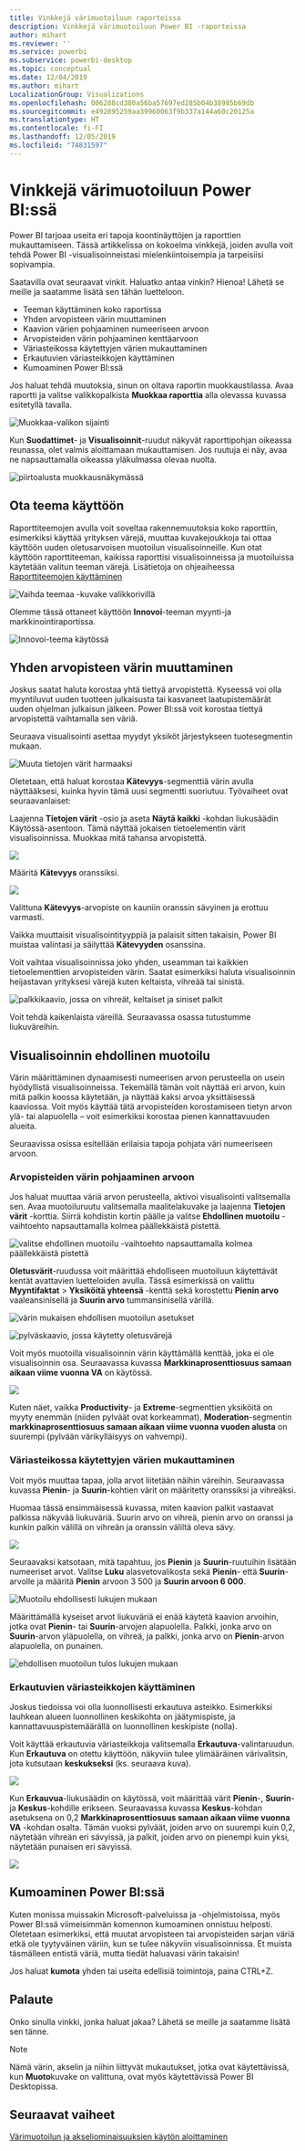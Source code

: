 ```yaml
---
title: Vinkkejä värimuotoiluun raporteissa
description: Vinkkejä värimuotoiluun Power BI -raporteissa
author: mihart
ms.reviewer: ''
ms.service: powerbi
ms.subservice: powerbi-desktop
ms.topic: conceptual
ms.date: 12/04/2019
ms.author: mihart
LocalizationGroup: Visualizations
ms.openlocfilehash: 006288cd380a56ba57697ed285b04b38985b69db
ms.sourcegitcommit: e492895259aa39960063f9b337a144a60c20125a
ms.translationtype: HT
ms.contentlocale: fi-FI
ms.lasthandoff: 12/05/2019
ms.locfileid: "74831597"
---
```

# <a name="tips-and-tricks-for-color-formatting-in-power-bi"></a>Vinkkejä värimuotoiluun Power BI:ssä
Power BI tarjoaa useita eri tapoja koontinäyttöjen ja raporttien mukauttamiseen. Tässä artikkelissa on kokoelma vinkkejä, joiden avulla voit tehdä Power BI -visualisoinneistasi mielenkiintoisempia ja tarpeisiisi sopivampia.

Saatavilla ovat seuraavat vinkit. Haluatko antaa vinkin? Hienoa! Lähetä se meille ja saatamme lisätä sen tähän luetteloon.

* Teeman käyttäminen koko raportissa
* Yhden arvopisteen värin muuttaminen
* Kaavion värien pohjaaminen numeeriseen arvoon
* Arvopisteiden värin pohjaaminen kenttäarvoon
* Väriasteikossa käytettyjen värien mukauttaminen
* Erkautuvien väriasteikkojen käyttäminen
* Kumoaminen Power BI:ssä

Jos haluat tehdä muutoksia, sinun on oltava raportin muokkaustilassa. Avaa raportti ja valitse valikkopalkista **Muokkaa raporttia** alla olevassa kuvassa esitetyllä tavalla.

![Muokkaa-valikon sijainti](media/service-tips-and-tricks-for-color-formatting/power-bi-edit-report.png)

Kun **Suodattimet**- ja **Visualisoinnit**-ruudut näkyvät raporttipohjan oikeassa reunassa, olet valmis aloittamaan mukauttamisen. Jos ruutuja ei näy, avaa ne napsauttamalla oikeassa yläkulmassa olevaa nuolta.

![piirtoalusta muokkausnäkymässä](media/service-tips-and-tricks-for-color-formatting/power-bi-edit.png)

## <a name="apply-a-theme"></a>Ota teema käyttöön
Raporttiteemojen avulla voit soveltaa rakennemuutoksia koko raporttiin, esimerkiksi käyttää yrityksen värejä, muuttaa kuvakejoukkoja tai ottaa käyttöön uuden oletusarvoisen muotoilun visualisoinneille. Kun otat käyttöön raporttiteeman, kaikissa raporttisi visualisoinneissa ja muotoiluissa käytetään valitun teeman värejä. Lisätietoja on ohjeaiheessa [Raporttiteemojen käyttäminen](../desktop-report-themes.md)

![Vaihda teemaa -kuvake valikkorivillä](media/service-tips-and-tricks-for-color-formatting/power-bi-theme.png)

Olemme tässä ottaneet käyttöön **Innovoi**-teeman myynti-ja markkinointiraportissa.

![Innovoi-teema käytössä](media/service-tips-and-tricks-for-color-formatting/power-bi-theme-innovate.png)

## <a name="change-the-color-of-a-single-data-point"></a>Yhden arvopisteen värin muuttaminen
Joskus saatat haluta korostaa yhtä tiettyä arvopistettä. Kyseessä voi olla myyntiluvut uuden tuotteen julkaisusta tai kasvaneet laatupistemäärät uuden ohjelman julkaisun jälkeen. Power BI:ssä voit korostaa tiettyä arvopistettä vaihtamalla sen väriä.

Seuraava visualisointi asettaa myydyt yksiköt järjestykseen tuotesegmentin mukaan. 

![Muuta tietojen värit harmaaksi](media/service-tips-and-tricks-for-color-formatting/power-bi-data.png)

Oletetaan, että haluat korostaa **Kätevyys**-segmenttiä värin avulla näyttääksesi, kuinka hyvin tämä uusi segmentti suoriutuu. Työvaiheet ovat seuraavanlaiset:

Laajenna **Tietojen värit** -osio ja aseta **Näytä kaikki** -kohdan liukusäädin Käytössä-asentoon. Tämä näyttää jokaisen tietoelementin värit visualisoinnissa. Muokkaa mitä tahansa arvopistettä.

![](media/service-tips-and-tricks-for-color-formatting/power-bi-show.png)

Määritä **Kätevyys** oranssiksi. 

![](media/service-tips-and-tricks-for-color-formatting/power-bi-one-color.png)

Valittuna **Kätevyys**-arvopiste on kauniin oranssin sävyinen ja erottuu varmasti.

Vaikka muuttaisit visualisointityyppiä ja palaisit sitten takaisin, Power BI muistaa valintasi ja säilyttää **Kätevyyden** osanssina.

Voit vaihtaa visualisoinnissa joko yhden, useamman tai kaikkien tietoelementtien arvopisteiden värin. Saatat esimerkiksi haluta visualisoinnin heijastavan yrityksesi värejä kuten keltaista, vihreää tai sinistä. 

![palkkikaavio, jossa on vihreät, keltaiset ja siniset palkit](media/service-tips-and-tricks-for-color-formatting/power-bi-corporate.png)

Voit tehdä kaikenlaista väreillä. Seuraavassa osassa tutustumme liukuväreihin.

## <a name="conditional-formatting-for-visualizations"></a>Visualisoinnin ehdollinen muotoilu
Värin määrittäminen dynaamisesti numeerisen arvon perusteella on usein hyödyllistä visualisoinneissa. Tekemällä tämän voit näyttää eri arvon, kuin mitä palkin koossa käytetään, ja näyttää kaksi arvoa yksittäisessä kaaviossa. Voit myös käyttää tätä arvopisteiden korostamiseen tietyn arvon ylä- tai alapuolella – voit esimerkiksi korostaa pienen kannattavuuden alueita.

Seuraavissa osissa esitellään erilaisia tapoja pohjata väri numeeriseen arvoon.

### <a name="base-the-color-of-data-points-on-a-value"></a>Arvopisteiden värin pohjaaminen arvoon
Jos haluat muuttaa väriä arvon perusteella, aktivoi visualisointi valitsemalla sen. Avaa muotoiluruutu valitsemalla maalitelakuvake ja laajenna **Tietojen värit** -korttia. Siirrä kohdistin kortin päälle ja valitse **Ehdollinen muotoilu** -vaihtoehto napsauttamalla kolmea päällekkäistä pistettä.  

![valitse ehdollinen muotoilu -vaihtoehto napsauttamalla kolmea päällekkäistä pistettä](media/service-tips-and-tricks-for-color-formatting/power-bi-conditional-formatting.gif)

**Oletusvärit**-ruudussa voit määrittää ehdolliseen muotoiluun käytettävät kentät avattavien luetteloiden avulla. Tässä esimerkissä on valittu **Myyntifaktat** > **Yksiköitä yhteensä** -kenttä sekä korostettu **Pienin arvo** vaaleansinisellä ja **Suurin arvo** tummansinisellä värillä. 

![värin mukaisen ehdollisen muotoilun asetukset](media/service-tips-and-tricks-for-color-formatting/power-bi-conditional-formatting2-new.png)

![pylväskaavio, jossa käytetty oletusvärejä](media/service-tips-and-tricks-for-color-formatting/power-bi-default-colors.png)

Voit myös muotoilla visualisoinnin värin käyttämällä kenttää, joka ei ole visualisoinnin osa. Seuraavassa kuvassa **Markkinaprosenttiosuus samaan aikaan viime vuonna VA** on käytössä. 

![](media/service-tips-and-tricks-for-color-formatting/power-bi-conditional-colors.png)


Kuten näet, vaikka **Productivity**- ja **Extreme**-segmenttien yksiköitä on myyty enemmän (niiden pylväät ovat korkeammat), **Moderation**-segmentin **markkinaprosenttiosuus samaan aikaan viime vuonna vuoden alusta** on suurempi (pylvään värikylläisyys on vahvempi).

### <a name="customize-the-colors-used-in-the-color-scale"></a>Väriasteikossa käytettyjen värien mukauttaminen
Voit myös muuttaa tapaa, jolla arvot liitetään näihin väreihin. Seuraavassa kuvassa **Pienin**- ja **Suurin**-kohtien värit on määritetty oranssiksi ja vihreäksi.

Huomaa tässä ensimmäisessä kuvassa, miten kaavion palkit vastaavat palkissa näkyvää liukuväriä. Suurin arvo on vihreä, pienin arvo on oranssi ja kunkin palkin välillä on vihreän ja oranssin väliltä oleva sävy.

![](media/service-tips-and-tricks-for-color-formatting/power-bi-conditional4.png)

Seuraavaksi katsotaan, mitä tapahtuu, jos **Pienin** ja **Suurin**-ruutuihin lisätään numeeriset arvot. Valitse **Luku** alasvetovalikosta sekä **Pienin**- että **Suurin**-arvolle ja määritä **Pienin** arvoon 3 500 ja **Suurin arvoon 6 000**.

![Muotoilu ehdollisesti lukujen mukaan](media/service-tips-and-tricks-for-color-formatting/power-bi-conditional-formatting-number.png)

Määrittämällä kyseiset arvot liukuväriä ei enää käytetä kaavion arvoihin, jotka ovat **Pienin**- tai **Suurin**-arvojen alapuolella. Palkki, jonka arvo on **Suurin**-arvon yläpuolella, on vihreä, ja palkki, jonka arvo on **Pienin**-arvon alapuolella, on punainen.

![ehdollisen muotoilun tulos lukujen mukaan](media/service-tips-and-tricks-for-color-formatting/power-bi-conditional3.png)

### <a name="use-diverging-color-scales"></a>Erkautuvien väriasteikkojen käyttäminen
Joskus tiedoissa voi olla luonnollisesti erkautuva asteikko. Esimerkiksi lauhkean alueen luonnollinen keskikohta on jäätymispiste, ja kannattavuuspistemäärällä on luonnollinen keskipiste (nolla).

Voit käyttää erkautuvia väriasteikkoja valitsemalla **Erkautuva**-valintaruudun. Kun **Erkautuva** on otettu käyttöön, näkyviin tulee ylimääräinen värivalitsin, jota kutsutaan **keskukseksi** (ks. seuraava kuva).

![](media/service-tips-and-tricks-for-color-formatting/power-bi-diverging2.png)

Kun **Erkauvua**-liukusäädin on käytössä, voit määrittää värit **Pienin**-, **Suurin**- ja **Keskus**-kohdille erikseen. Seuraavassa kuvassa **Keskus**-kohdan asetuksena on 0,2 **Markkinaprosenttiosuus samaan aikaan viime vuonna VA** -kohdan osalta. Tämän vuoksi pylväät, joiden arvo on suurempi kuin 0,2, näytetään vihreän eri sävyissä, ja palkit, joiden arvo on pienempi kuin yksi, näytetään punaisen eri sävyissä.

![](media/service-tips-and-tricks-for-color-formatting/power-bi-diverging.png)

## <a name="how-to-undo-in-power-bi"></a>Kumoaminen Power BI:ssä
Kuten monissa muissakin Microsoft-palveluissa ja -ohjelmistoissa, myös Power BI:ssä viimeisimmän komennon kumoaminen onnistuu helposti. Oletetaan esimerkiksi, että muutat arvopisteen tai arvopisteiden sarjan väriä etkä ole tyytyväinen väriin, kun se tulee näkyviin visualisoinnissa. Et muista täsmälleen entistä väriä, mutta tiedät haluavasi värin takaisin!

Jos haluat **kumota** yhden tai useita edellisiä toimintoja, paina CTRL+Z.

## <a name="feedback"></a>Palaute
Onko sinulla vinkki, jonka haluat jakaa? Lähetä se meille ja saatamme lisätä sen tänne.

>[!NOTE]
>Nämä värin, akselin ja niihin liittyvät mukautukset, jotka ovat käytettävissä, kun **Muoto**kuvake on valittuna, ovat myös käytettävissä Power BI Desktopissa.

## <a name="next-steps"></a>Seuraavat vaiheet
[Värimuotoilun ja akseliominaisuuksien käytön aloittaminen](service-getting-started-with-color-formatting-and-axis-properties.md)

